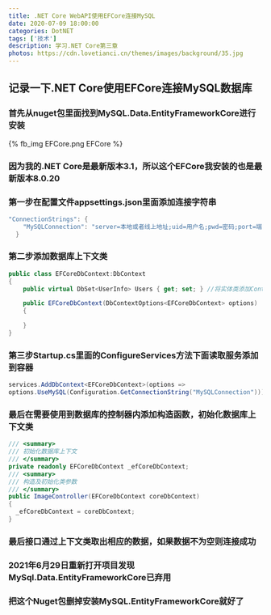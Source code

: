```yaml
---
title: .NET Core WebAPI使用EFCore连接MySQL
date: 2020-07-09 18:00:00
categories: DotNET
tags: ['技术'] 
description: 学习.NET Core第三章
photos: https://cdn.lovetianci.cn/themes/images/background/35.jpg
---
```

## 记录一下.NET Core使用EFCore连接MySQL数据库
<!-- more -->
### 首先从nuget包里面找到MySQL.Data.EntityFrameworkCore进行安装

{% fb_img EFCore.png EFCore %}
### 因为我的.NET Core是最新版本3.1，所以这个EFCore我安装的也是最新版本8.0.20

### 第一步在配置文件appsettings.json里面添加连接字符串

```csharp
"ConnectionStrings": {
    "MySQLConnection": "server=本地或者线上地址;uid=用户名;pwd=密码;port=端口号;database=需要连接的数据库名称;SslMode=None"
  }
```
### 第二步添加数据库上下文类
```csharp
public class EFCoreDbContext:DbContext
{
    public virtual DbSet<UserInfo> Users { get; set; } //将实体类添加Context中

    public EFCoreDbContext(DbContextOptions<EFCoreDbContext> options) : base(options)
    {

    }
}
```
### 第三步Startup.cs里面的ConfigureServices方法下面读取服务添加到容器
```csharp
services.AddDbContext<EFCoreDbContext>(options =>
options.UseMySQL(Configuration.GetConnectionString("MySQLConnection")));
```
### 最后在需要使用到数据库的控制器内添加构造函数，初始化数据库上下文类
```csharp
/// <summary>
/// 初始化数据库上下文
/// </summary>
private readonly EFCoreDbContext _efCoreDbContext;
/// <summary>
/// 构造及初始化类参数
/// </summary>
public ImageController(EFCoreDbContext coreDbContext)
{
  _efCoreDbContext = coreDbContext;
}
```
### 最后接口通过上下文类取出相应的数据，如果数据不为空则连接成功


### 2021年6月29日重新打开项目发现MySql.Data.EntityFrameworkCore已弃用
### 把这个Nuget包删掉安装MySQL.EntityFrameworkCore就好了